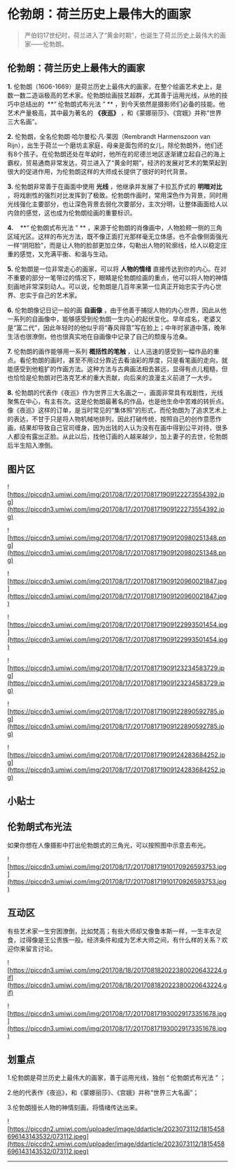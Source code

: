 # 伦勃朗：荷兰历史上最伟大的画家

> 严伯钧17世纪时，荷兰进入了“黄金时期”，也诞生了荷兰历史上最伟大的画家——伦勃朗。

## 伦勃朗：荷兰历史上最伟大的画家

 **1.** 伦勃朗（1606-1669）是荷兰历史上最伟大的画家，在整个绘画艺术史上，是数一数二造诣极高的艺术家。伦勃朗绘画技艺超群，尤其善于运用光线，从他的技巧中总结出的  **“ 伦勃朗式布光法 ” ** ，到今天依然是摄影师们必备的技能。他艺术产量极高，其中最为著名的 **《夜巡》** ，和《蒙娜丽莎》、《宫娥》并称“世界三大名画”。

 **2.** 伦勃朗，全名伦勃朗·哈尔曼松·凡·莱因（Rembrandt Harmenszoon van Rijn），出生于荷兰一个磨坊主家庭，母亲是面包师的女儿，除伦勃朗外，他们还有8个孩子。在伦勃朗还处在年幼时，他所在的尼德兰地区逐渐建立起自己的海上霸权，贸易通商非常发达，荷兰进入了“黄金时期”，经济的发展对艺术的繁荣起到很大的促进作用，为伦勃朗这样的大师成长提供了很好的时代背景。

 **3.** 伦勃朗非常善于在画面中使用 **光线** ，他继承并发展了卡拉瓦乔式的 **明暗对比** ，将戏剧性的强烈对比发挥到了极致。伦勃朗作画时，常用深色作为背景，同时用光线强化主要部分，也让深色背景去弱化次要部分，主次分明，让整体画面给人以内敛的感觉，这也成为伦勃朗绘画的重要标识。

 **4.**    **“ 伦勃朗式布光法 ” ** ，来源于伦勃朗的肖像画中，人物脸颊一侧的三角区域光区。这样的布光方法，既不像正面打光那样毫无立体感，也不会像侧面强光一样“阴阳脸”，而是让人物的脸部更加立体，勾勒出人物的轮廓线，给人以稳定庄重的感觉，又充满平衡、和谐与生动。

 **5.** 伦勃朗是一位非常走心的画家，可以将 **人物的情绪** 直接传达到你的内心。在对不重要的部分一笔带过的情况下，眼睛是伦勃朗绘画的重点，他可以将人物的神情刻画地非常深刻动人。可以说，伦勃朗是几百年来第一位真正开始忠实于内心世界、忠实于自己的艺术家。

 **6.** 伦勃朗像记日记一般的画 **自画像** ，由于他善于捕捉人物的内心世界，因此从他一系列的自画像中，能够感受到伦勃朗一生内心的起伏变化。早年成名，老婆又是“富二代”，因此年轻时的他似乎将“春风得意”写在脸上；中年时家道中落，晚年生活也很潦倒，他也很真实地在自画像中记录了自己的颓废与沧桑。

 **7.** 伦勃朗的画作能够用一系列 **概括性的笔触** ，让人迅速的感受到一幅作品的重点。看伦勃朗的画时，甚至不用过分靠近去看油彩的厚度，只是看笔画的走向，就能感受到他粗犷的作画方法。这种方法与古典画法相去甚远，显得有点儿粗糙，但也恰恰是伦勃朗对巴洛克艺术的重大贡献，向后来的浪漫主义前进了一大步。

 **8.** 伦勃朗的代表作《夜巡》作为世界三大名画之一，画面非常具有戏剧性，光线聚焦在中心，有主有次。这是伦勃朗最著名的作品，也是他生命中苦难的转折点。像《夜巡》这样的订单，是当时常见的“集体照”的形式，而伦勃朗为了追求艺术上的表达，不甘于只是将人物机械地排列，因此打破传统，按照自己的创作意愿作画，结果却导致自己官司缠身，因为出钱的人认为没有在画中得到公平对待，很多人都没有露出正脸。从此以后，找他订画的人越来越少，加上妻子的去世，伦勃朗后半生陷入潦倒。

## 图片区

![https://piccdn3.umiwi.com/img/201708/17/201708171909122273554392.jpg](https://piccdn3.umiwi.com/img/201708/17/201708171909122273554392.jpg)

![https://piccdn3.umiwi.com/img/201708/17/201708171909120980251348.png](https://piccdn3.umiwi.com/img/201708/17/201708171909120980251348.png)

![https://piccdn3.umiwi.com/img/201708/17/201708171909120960021847.jpg](https://piccdn3.umiwi.com/img/201708/17/201708171909120960021847.jpg)

![https://piccdn3.umiwi.com/img/201708/17/201708171909122993501454.jpg](https://piccdn3.umiwi.com/img/201708/17/201708171909122993501454.jpg)

![https://piccdn3.umiwi.com/img/201708/17/201708171909123234583729.jpg](https://piccdn3.umiwi.com/img/201708/17/201708171909123234583729.jpg)

![https://piccdn3.umiwi.com/img/201708/17/201708171909122890592785.jpg](https://piccdn3.umiwi.com/img/201708/17/201708171909122890592785.jpg)

![https://piccdn3.umiwi.com/img/201708/17/201708171909124283684252.jpg](https://piccdn3.umiwi.com/img/201708/17/201708171909124283684252.jpg)

## 小贴士

## 伦勃朗式布光法

如果你想在人像摄影中打出伦勃朗式的三角光，可以按照图中示意去布光。

![https://piccdn3.umiwi.com/img/201708/17/201708171910170926593753.jpg](https://piccdn3.umiwi.com/img/201708/17/201708171910170926593753.jpg)

## 互动区

有些艺术家一生穷困潦倒，比如梵高；有些大师却又像鲁本斯一样，一生丰衣足食，过得像是王公贵族一般。经济条件和成为艺术大师之间，有什么样的关系？欢迎你来留言讨论。

![https://piccdn3.umiwi.com/img/201708/18/201708182022380020643224.gif](https://piccdn3.umiwi.com/img/201708/18/201708182022380020643224.gif)

![https://piccdn3.umiwi.com/img/201708/17/201708171930029173351678.jpg](https://piccdn3.umiwi.com/img/201708/17/201708171930029173351678.jpg)

## 划重点

1.伦勃朗是荷兰历史上最伟大的画家，善于运用光线，独创 “ 伦勃朗式布光法 ” ；

2.他的代表作《夜巡》，和《蒙娜丽莎》、《宫娥》并称“世界三大名画”；

3.伦勃朗擅长人物的神情刻画，将情绪传达出来。

![https://piccdn2.umiwi.com/uploader/image/ddarticle/2023073112/1815458696143143532/073112.jpeg](https://piccdn2.umiwi.com/uploader/image/ddarticle/2023073112/1815458696143143532/073112.jpeg)

---
